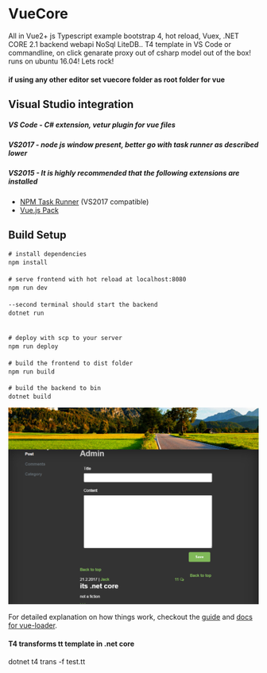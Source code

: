 # VueCore

All in Vue2+ js Typescript example bootstrap 4, hot reload, Vuex, .NET CORE 2.1 backend  webapi NoSql LiteDB..
T4 template in VS Code or commandline, on click genarate proxy out of csharp model out of the box!
runs on ubuntu 16.04!
 Lets rock!
 
#### if using any other editor set vuecore folder as root folder for vue

## Visual Studio integration
##### VS Code - C# extension, vetur plugin for vue files
##### VS2017 - node js window present, better go with task runner as described lower
##### VS2015 - It is highly recommended that the following extensions are installed
- [NPM Task Runner](https://visualstudiogallery.msdn.microsoft.com/8f2f2cbc-4da5-43ba-9de2-c9d08ade4941) (VS2017 compatible)
- [Vue.js Pack](https://visualstudiogallery.msdn.microsoft.com/30fd019a-7b90-4f75-bb54-b8f49f18fbe1)



## Build Setup

``` cmd
# install dependencies
npm install

# serve frontend with hot reload at localhost:8080
npm run dev

--second terminal should start the backend
dotnet run


# deploy with scp to your server
npm run deploy

# build the frontend to dist folder
npm run build

# build the backend to bin
dotnet build 
```
![screenshot](/vuecore/src/assets/screen1.png)

For detailed explanation on how things work, checkout the [guide](http://vuejs-templates.github.io/webpack/) and [docs for vue-loader](http://vuejs.github.io/vue-loader).

#### T4 transforms tt template in .net core
dotnet t4 trans -f test.tt
